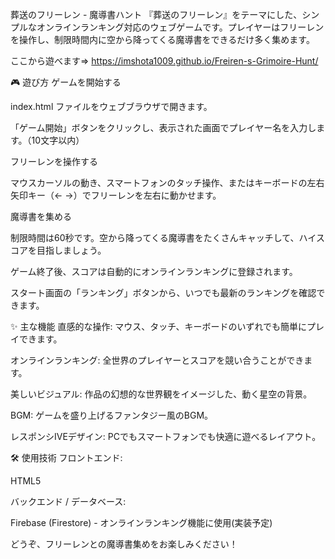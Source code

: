葬送のフリーレン - 魔導書ハント
『葬送のフリーレン』をテーマにした、シンプルなオンラインランキング対応のウェブゲームです。プレイヤーはフリーレンを操作し、制限時間内に空から降ってくる魔導書をできるだけ多く集めます。

ここから遊べます⇒
https://imshota1009.github.io/Freiren-s-Grimoire-Hunt/

🎮 遊び方
ゲームを開始する

index.html ファイルをウェブブラウザで開きます。

「ゲーム開始」ボタンをクリックし、表示された画面でプレイヤー名を入力します。（10文字以内）

フリーレンを操作する

マウスカーソルの動き、スマートフォンのタッチ操作、またはキーボードの左右矢印キー（← →）でフリーレンを左右に動かせます。

魔導書を集める

制限時間は60秒です。空から降ってくる魔導書をたくさんキャッチして、ハイスコアを目指しましょう。


ゲーム終了後、スコアは自動的にオンラインランキングに登録されます。

スタート画面の「ランキング」ボタンから、いつでも最新のランキングを確認できます。

✨ 主な機能
直感的な操作: マウス、タッチ、キーボードのいずれでも簡単にプレイできます。

オンラインランキング: 全世界のプレイヤーとスコアを競い合うことができます。

美しいビジュアル: 作品の幻想的な世界観をイメージした、動く星空の背景。

BGM: ゲームを盛り上げるファンタジー風のBGM。

レスポンシIVEデザイン: PCでもスマートフォンでも快適に遊べるレイアウト。


🛠️ 使用技術
フロントエンド:

HTML5

バックエンド / データベース:

Firebase (Firestore) - オンラインランキング機能に使用(実装予定)

どうぞ、フリーレンとの魔導書集めをお楽しみください！
